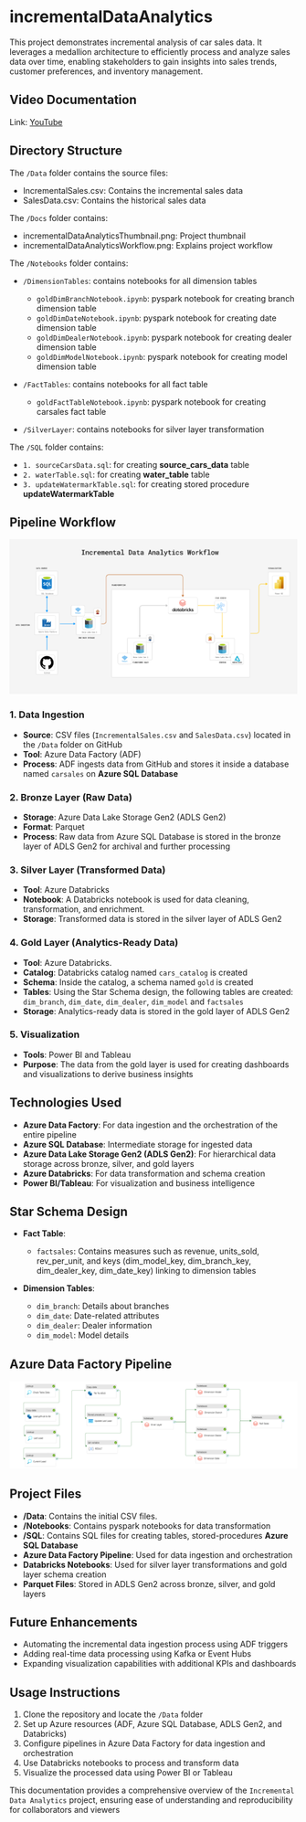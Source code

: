 # incrementalDataAnalytics
This project demonstrates incremental analysis of car sales data. It leverages a medallion architecture to efficiently process and analyze sales data over time, enabling stakeholders to gain insights into sales trends, customer preferences, and inventory management.

## Video Documentation
Link: [YouTube](https://youtu.be/3a8VvBdH4Os)

## Directory Structure

The `/Data` folder contains the source files:
- IncrementalSales.csv: Contains the incremental sales data
- SalesData.csv: Contains the historical sales data

The `/Docs` folder contains:
- incrementalDataAnalyticsThumbnail.png: Project thumbnail
- incrementalDataAnalyticsWorkflow.png: Explains project workflow

The `/Notebooks` folder contains:
- `/DimensionTables`: contains notebooks for all dimension tables

    - `goldDimBranchNotebook.ipynb`: pyspark notebook for creating branch dimension table
    - `goldDimDateNotebook.ipynb`: pyspark notebook for creating date dimension table
    - `goldDimDealerNotebook.ipynb`: pyspark notebook for creating dealer dimension table
    - `goldDimModelNotebook.ipynb`: pyspark notebook for creating model dimension table

- `/FactTables`: contains notebooks for all fact table
    
    - `goldFactTableNotebook.ipynb`: pyspark notebook for creating carsales fact table
- `/SilverLayer`: contains notebooks for silver layer transformation

The `/SQL` folder contains:

- `1. sourceCarsData.sql`: for creating **source_cars_data** table 
- `2. waterTable.sql`: for creating **water_table** table 
- `3. updateWatermarkTable.sql`: for creating stored procedure **updateWatermarkTable**

## Pipeline Workflow
![Pipeline Workflow](https://github.com/tahir007malik/incrementalDataAnalytics/blob/main/Docs/incrementalDataAnalyticsWorkflow.png)

### 1. **Data Ingestion**

- **Source**: CSV files (`IncrementalSales.csv` and `SalesData.csv`) located in the `/Data` folder on GitHub
- **Tool**: Azure Data Factory (ADF)
- **Process**: ADF ingests data from GitHub and stores it inside a database named `carsales` on **Azure SQL Database**

### 2. **Bronze Layer (Raw Data)**

- **Storage**: Azure Data Lake Storage Gen2 (ADLS Gen2)
- **Format**: Parquet
- **Process**: Raw data from Azure SQL Database is stored in the bronze layer of ADLS Gen2 for archival and further processing

### 3. **Silver Layer (Transformed Data)**

- **Tool**: Azure Databricks
- **Notebook**: A Databricks notebook is used for data cleaning, transformation, and enrichment.
- **Storage**: Transformed data is stored in the silver layer of ADLS Gen2

### 4. **Gold Layer (Analytics-Ready Data)**

- **Tool**: Azure Databricks.
- **Catalog**: Databricks catalog named `cars_catalog` is created
- **Schema**: Inside the catalog, a schema named `gold` is created
- **Tables**: Using the Star Schema design, the following tables are created: `dim_branch`, `dim_date`, `dim_dealer`, `dim_model` and `factsales`
- **Storage**: Analytics-ready data is stored in the gold layer of ADLS Gen2

### 5. **Visualization**

- **Tools**: Power BI and Tableau
- **Purpose**: The data from the gold layer is used for creating dashboards and visualizations to derive business insights

## Technologies Used

- **Azure Data Factory**: For data ingestion and the orchestration of the entire pipeline
- **Azure SQL Database**: Intermediate storage for ingested data
- **Azure Data Lake Storage Gen2 (ADLS Gen2)**: For hierarchical data storage across bronze, silver, and gold layers
- **Azure Databricks**: For data transformation and schema creation
- **Power BI/Tableau**: For visualization and business intelligence

## Star Schema Design

- **Fact Table**:
  - `factsales`: Contains measures such as revenue, units_sold, rev_per_unit, and keys (dim_model_key, dim_branch_key, dim_dealer_key, dim_date_key) linking to dimension tables

- **Dimension Tables**:
  - `dim_branch`: Details about branches
  - `dim_date`: Date-related attributes
  - `dim_dealer`: Dealer information
  - `dim_model`: Model details

## Azure Data Factory Pipeline
![Star Schema used inside pipeline](https://github.com/tahir007malik/incrementalDataAnalytics/blob/main/Docs/incrementalDataAnalyticsPipeline.png)

## Project Files

- **/Data**: Contains the initial CSV files.
- **/Notebooks**: Contains pyspark notebooks for data transformation
- **/SQL**: Contains SQL files for creating tables, stored-procedures **Azure SQL Database**
- **Azure Data Factory Pipeline**: Used for data ingestion and orchestration
- **Databricks Notebooks**: Used for silver layer transformations and gold layer schema creation
- **Parquet Files**: Stored in ADLS Gen2 across bronze, silver, and gold layers

## Future Enhancements

- Automating the incremental data ingestion process using ADF triggers
- Adding real-time data processing using Kafka or Event Hubs
- Expanding visualization capabilities with additional KPIs and dashboards

## Usage Instructions

1. Clone the repository and locate the `/Data` folder
2. Set up Azure resources (ADF, Azure SQL Database, ADLS Gen2, and Databricks)
3. Configure pipelines in Azure Data Factory for data ingestion and orchestration
4. Use Databricks notebooks to process and transform data
5. Visualize the processed data using Power BI or Tableau

This documentation provides a comprehensive overview of the `Incremental Data Analytics` project, ensuring ease of understanding and reproducibility for collaborators and viewers

